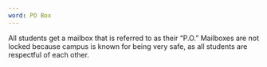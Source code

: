 ```yaml
---
word: PO Box
---
```


  All students get a mailbox that is referred to as their “P.O.” Mailboxes are not locked because campus is known for being very safe, as all students are respectful of each other.

